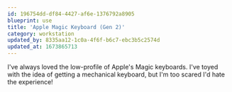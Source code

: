 ```yaml
---
id: 196754dd-df84-4427-af6e-1376792a8905
blueprint: use
title: 'Apple Magic Keyboard (Gen 2)'
category: workstation
updated_by: 8335aa12-1c0a-4f6f-b6c7-ebc3b5c2574d
updated_at: 1673865713
---
```

I've always loved the low-profile of Apple's Magic keyboards. I've toyed with the idea of getting a mechanical keyboard, but I'm too scared I'd hate the experience!